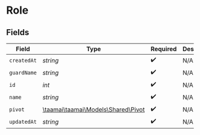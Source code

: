 # Role


## Fields

| Field                                                              | Type                                                               | Required                                                           | Description                                                        | Example                                                            |
| ------------------------------------------------------------------ | ------------------------------------------------------------------ | ------------------------------------------------------------------ | ------------------------------------------------------------------ | ------------------------------------------------------------------ |
| `createdAt`                                                        | *string*                                                           | :heavy_check_mark:                                                 | N/A                                                                |                                                                    |
| `guardName`                                                        | *string*                                                           | :heavy_check_mark:                                                 | N/A                                                                |                                                                    |
| `id`                                                               | *int*                                                              | :heavy_check_mark:                                                 | N/A                                                                |                                                                    |
| `name`                                                             | *string*                                                           | :heavy_check_mark:                                                 | N/A                                                                |                                                                    |
| `pivot`                                                            | [\taamai\taamai\Models\Shared\Pivot](../../Models/Shared/Pivot.md) | :heavy_check_mark:                                                 | N/A                                                                | {"model_id":20,"role_id":2,"model_type":"App\Models\User"}         |
| `updatedAt`                                                        | *string*                                                           | :heavy_check_mark:                                                 | N/A                                                                |                                                                    |